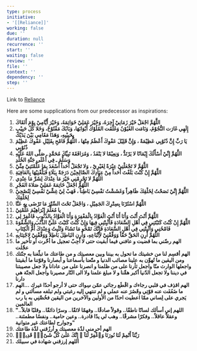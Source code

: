 ```yaml
---
type: process
initiative:
- '[[Reliance]]'
working: false
due: ''
duration: null
recurrence: ''
start: ''
waiting: false
review: ''
file: ''
context: ''
dependency: ''
step: ''
---
```


Link to [Reliance](Initiatives/good%20traits/Reliance.md)

Here are some supplications from our predecessor as inspirations:

1. **اللَّهُمَّ اجْعَلْ خَيْرَ زَمَانِيْ آخِرَهُ، وَخَيْرَ عَمَلِيْ خَوَاتِمَهُ، وَخَيْرَ أَيَّامِيْ يِوْمَ أَلقَاكَ**
2. **إِلَهِي غَارَت النُّجُوْمُ، وَنَامَت العُيُوْنُ وَغَلَّقَت المُلُوْكُ أَبْوَابَهَا، وَبَابُكَ مَفْتُوْحٌ، وَخَلا كُلُ حَبِيْبٍ بِحَبِيْبِهِ، وَهَذَا مَقَامِي بَيْنَ يَدَيْكَ**
3. **يَا رَبِّ إِنَّ ذُنُوْبِي عَظِيْمَةٌ ، وَإِنَّ قَلِيْلَ عَفْوِكَ أَعْظَمُ مِنْهَا ، اللَّهُمَّ فَامْحِ بِقَلِيْلِ عَفْوِكَ عَظِيْمَ ذُنُوْبِي**
4. **اللَّهُمَّ إِنِّيْ أَسْأَلُكَ إِيْمَانًا لا يَرْتَدُّ ، وَنِعِيْمًا لا يَنْفَدُ ، وَمُرَافَقَةَ نَبِيِّكَ مُحَمَّدٍ ـ صَلَّى اللهُ عَلَيْهِ وَسَلَّمَ ـ فِي أَعْلَى جَنَّةِ الخُلْدِ**
5. **اللَّهُمَّ لا تَجْعَلْنِيْ عِبْرَةً لِغَيْرِيْ ، وَلا تَجْعَلْ أَحَداً أَسْعَدَ بِمَا عَلَّمْتَنِيْ مِنِّيْ**
6. **اللَّهُمَّ إِنْ كُنْتَ بَلَغْتَ أَحَداً مِنْ عِبَادِكَ الصَّالِحِيْنَ دَرَجَةً بِبَلَاءٍ فَبَلِّغْنِيْهَا بِالعَافِيَةِ**
7. **اللَّهُمَّ لا تَحْرِمْنِي خَيْرَ مَا عِنْدَكَ لِشَرِّ مَا عِنْدِي**
8. **اللَّهُمَّ اجْعَلْ خَاتِمَةَ عَمَلِيْ صَلاةَ الفَجْرِ**
9. **اللَّهُمَّ إِنِّيْ نَصَحْتُ لِخَلْقِكَ ظَاهِراً وَغَشَشْتُ نَفْسِيْ بَاطِناً ، فَهَبْ لِيْ غِشِّيْ نَفْسِيْ لِنُصْحِيْ لِخَلْقِكَ**
10. **اللَّهُمَّ اسْتُرْنَا بِسِتْرِكَ الجَمِيْلِ ، وَاجْعَلْ تَحْتَ السِّتْرَ مَا تَرْضَى بِهِ عَنَّا**
11. **يا مُعَلِّمَ إِبْرَاهِيْمَ عَلِّمْنِيْ**
12. **اللَّهُمَّ أَنْتَ أَنْتَ وَأَنَا أَنَا أَنْتَ الْعَوَّادُ بِالْمَغْفِرَةِ وَأَنَا الْعَوَّادُ بِالذُنُوبِ فَاغْفِرْ لِي**
13. **اللَّهُمَّ إِنْ كُنْتَ كَتَبْتَنِي فِي أَهْلِ السَّعَادَةِ فَأَثْبِتْنِي فِيهَا وَإِنْ كُنْتَ كَتَبْتَ عَلَيَّ الذَّنْبَ وَالشِّقْوَةَ فَامْحُنِي وَأَثْبِتْنِي فِي أَهْلِ السَّعَادَةِ فَإِنَّكَ تَمْحُو مَا تَشَاءُ وَتُثْبِتُ وَعِنْدَكَ أُمُّ الْكِتَابِ**
14. **اللَّهُمَّ أَرِنِ الحَقَّ حَقّاً وَوَفِّقْنِيْ لأِتِّبَاعِهِ، وَأَرِنِ البَاطِلَ بَاطِلاً وَوَفِّقْنِيْ لِاجْتِنَابِهِ**
15. **الهم رضّني بما قضيت و عافني فيما أبقيت حتى لا أحِبّ تعجيل ما أخّرت أو تأخير ما عجّلت**
16. **الهم أقسِم لنا من خشيتك ما تحول به بيننا وبين معصيتك و من طاعتك ما تبلّغنا به جنّتك ومن اليقين ما تُهوِّن به علينا مصائب الدنيا و متّعنا بأسماعنا و أبصارنا وقوّتنا ما أبقيتنا واجعلها الوارث منّا واجعل ثأرنا على من ظلمنا و انصرنا على من عادانا ولا جعل مصيبتنا في ديننا ولا تجعل الدّنيا أكبر همِّنا و لا مبلغ علمنا ولا الى النّار مصيرنا واجعل الجنّة هي دارنا**
17. **الهم اقذِف في قلبي رجاءك و اقْطَع رجائي عمّن سِواك حتى لا أرجو أحدًا غيرك …الهم ما ضَعُفَت عنه قوّتِي وقَصُرَ عنه عملي و لم تنتهي إليه رغبتي ولم تبلغه مسألتي و لم يَجري على لِساني ممّا اعطيت احدًا من الأولين والآخرين من اليقين فخُصَّنِي به يا رب العالمين**
18. **"اللهم إني أسألك لسانًا ناطقًا.. وقولاً صادقًا.. وفهمًا لائقًا.. وسرًا ذائقًا.. وقلبًا قابلاً.. وعقلاً عاقلاً.. وفكرًا مشرقًا.. وهب لي يدًا قادرة.. وعين حامية.. ونفسًا مطمئنة.. وجوارح لطاعتك غير متوانية"**
19. **الهم أحرِمني لذّة معصيتك و أرزُقني لذّة طاعتك**
20. **رَبَّنَآ أَتْمِمْ لَنَا نُورَنَا وَٱغْفِرْ لَنَآ ۖ إِنَّكَ عَلَىٰ كُلِّ شَىْءٍۢ قَدِيرٌۭ**
21. **اللهم إرزقني شهادة في سبيلك**
